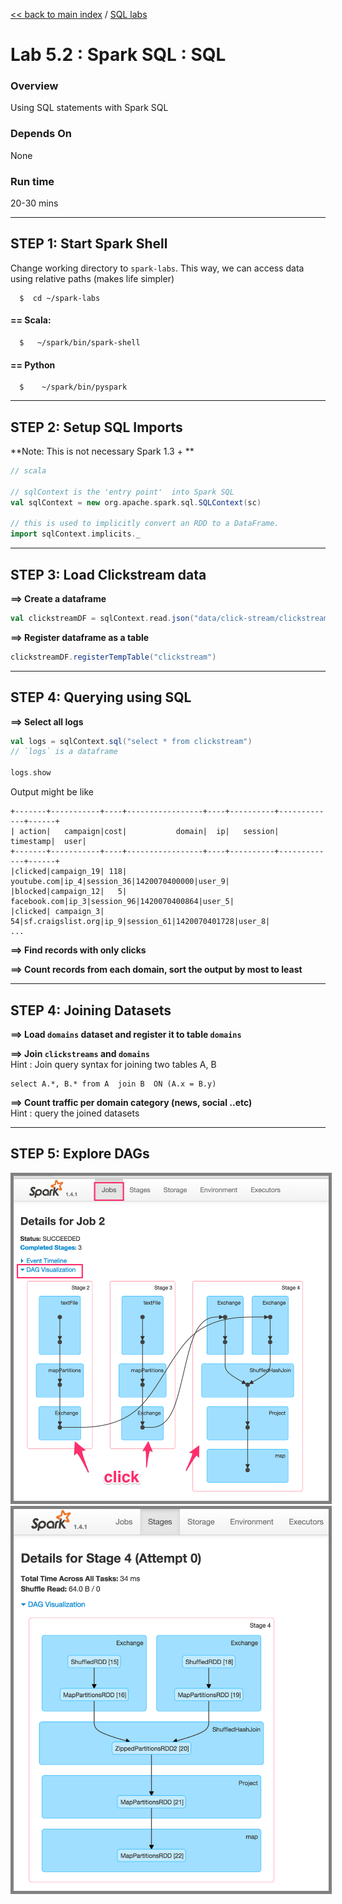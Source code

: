 [<< back to main index](../README.md) / [SQL labs](./README.md)

Lab 5.2 : Spark SQL : SQL
================================

### Overview
Using SQL statements with Spark SQL

### Depends On 
None

### Run time
20-30 mins


----------------------------
STEP 1: Start Spark Shell
----------------------------
Change working directory to `spark-labs`.  This way, we can access data using relative paths (makes life simpler)
```
  $  cd ~/spark-labs
```

#### == Scala:
```
  $   ~/spark/bin/spark-shell
```
#### == Python
```
  $    ~/spark/bin/pyspark
```


----------------------------
STEP 2: Setup SQL Imports
----------------------------
**Note: This is not necessary Spark 1.3 + **  
```scala
// scala

// sqlContext is the 'entry point'  into Spark SQL
val sqlContext = new org.apache.spark.sql.SQLContext(sc)

// this is used to implicitly convert an RDD to a DataFrame.
import sqlContext.implicits._

```

----------------------------
STEP 3: Load Clickstream data
----------------------------
**==> Create a dataframe**  

```scala
val clickstreamDF = sqlContext.read.json("data/click-stream/clickstream.json")
```

**==> Register dataframe as a table**

```scala
clickstreamDF.registerTempTable("clickstream")
```

----------------------------
STEP 4: Querying using SQL
----------------------------

**==> Select all logs**
```scala
val logs = sqlContext.sql("select * from clickstream")
// `logs` is a dataframe

logs.show
```

Output might be like 

```
+-------+-----------+----+-----------------+----+----------+-------------+------+
| action|   campaign|cost|           domain|  ip|   session|    timestamp|  user|
+-------+-----------+----+-----------------+----+----------+-------------+------+
|clicked|campaign_19| 118|      youtube.com|ip_4|session_36|1420070400000|user_9|
|blocked|campaign_12|   5|     facebook.com|ip_3|session_96|1420070400864|user_5|
|clicked| campaign_3|  54|sf.craigslist.org|ip_9|session_61|1420070401728|user_8|
...
```


**==> Find records with only clicks**

**==> Count records from each domain, sort the output by most to least**

----------------------------
STEP 4: Joining Datasets
----------------------------
**==> Load `domains` dataset and register it to table `domains`**  

**==> Join `clickstreams` and `domains`**  
Hint : Join query syntax for joining two tables A, B
```
select A.*, B.* from A  join B  ON (A.x = B.y) 
```

**==> Count traffic per domain category (news, social ..etc)**  
Hint : query the joined datasets

--------------------
STEP 5: Explore DAGs
--------------------

<img src="../images/5.2a.png" style="border: 5px solid grey; max-width:100%;"/>

<img src="../images/5.2b.png" style="border: 5px solid grey; max-width:100%;"/>
